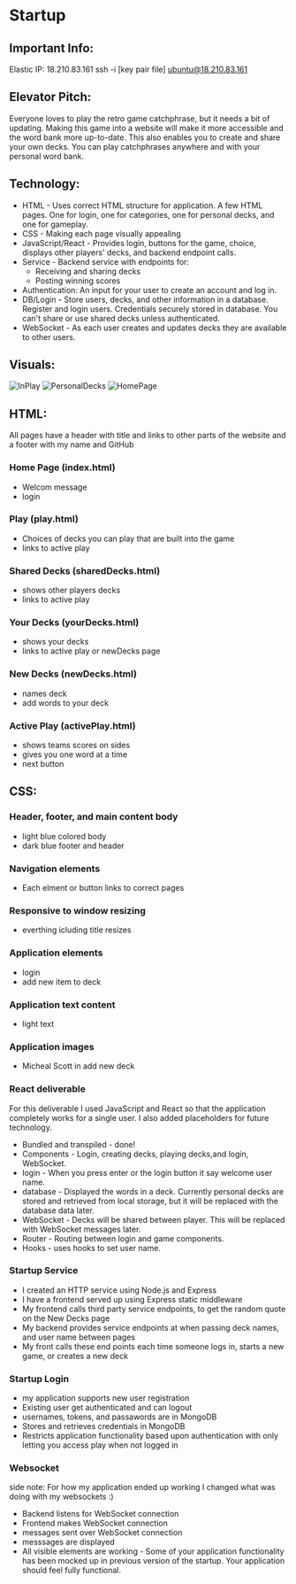 # Startup

## Important Info:
Elastic IP: 18.210.83.161 
ssh -i [key pair file] ubuntu@18.210.83.161

## Elevator Pitch: 
Everyone loves to play the retro game catchphrase, but it needs a bit of updating. Making this game into a website will make it more accessible and the word bank more up-to-date. This also enables you to create and share your own decks. You can play catchphrases anywhere and with your personal word bank. 

## Technology:
* HTML - Uses correct HTML structure for application. A few HTML pages. One for login, one for categories, one for personal decks, and one for gameplay. 
* CSS - Making each page visually appealing
* JavaScript/React - Provides login, buttons for the game, choice, displays other players' decks, and backend endpoint calls.
* Service - Backend service with endpoints for:
  * Receiving and sharing decks
  *  Posting winning scores
* Authentication: An input for your user to create an account and log in.
* DB/Login - Store users, decks, and other information in a database. Register and login users. Credentials securely stored in database. You can't share or use shared decks unless authenticated.
* WebSocket - As each user creates and updates decks they are available to other users.

## Visuals:
![InPlay](https://github.com/user-attachments/assets/67deb223-32a2-4093-af48-5a58f07cc2bd)
![PersonalDecks](https://github.com/user-attachments/assets/a2a3b504-963a-402d-aabe-70e48443428f)
![HomePage](https://github.com/user-attachments/assets/1b23b422-a214-4a14-9235-7a09f0535058)

## HTML:
All pages have a header with title and links to other parts of the website and a footer with my name and GitHub
### Home Page (index.html)
* Welcom message
* login 
### Play (play.html)
* Choices of decks you can play that are built into the game
* links to active play
### Shared Decks (sharedDecks.html)
* shows other players decks
* links to active play
### Your Decks (yourDecks.html)
* shows your decks
* links to active play or newDecks page
### New Decks (newDecks.html)
* names deck
* add words to your deck
### Active Play (activePlay.html)
* shows teams scores on  sides
* gives you one word at a time
* next button

## CSS:
### Header, footer, and main content body
* light blue colored body
* dark blue footer and header
### Navigation elements
* Each elment or button links to correct pages
### Responsive to window resizing
* everthing icluding title resizes
### Application elements
* login
* add new item to deck
### Application text content
* light text
### Application images
* Micheal Scott in add new deck

### React deliverable
For this deliverable I used JavaScript and React so that the application completely works for a single user. I also added placeholders for future technology.
 * Bundled and transpiled - done!
 * Components - Login, creating decks, playing decks,and login, WebSocket.
 * login - When you press enter or the login button it say welcome user name.
 * database - Displayed the words in a deck. Currently personal decks are stored and retrieved from local storage, but it will be replaced with the database data later.
 * WebSocket - Decks will be shared between player. This will be replaced with WebSocket messages later.
 * Router - Routing between login and game components.
 * Hooks - uses hooks to set user name.

### Startup Service 
* I created an HTTP service using Node.js and Express
* I have a frontend served up using Express static middleware
* My frontend calls third party service endpoints, to get the random quote on the New Decks page
* My backend provides service endpoints at when passing deck names, and user name between pages
* My front calls these end points each time someone logs in, starts a new game, or creates a new deck

### Startup Login
* my application supports new user registration
* Existing user get authenticated and can logout
* usernames, tokens, and passawords are in MongoDB
* Stores and retrieves credentials in MongoDB
* Restricts application functionality based upon authentication with only letting you access play when not logged in

### Websocket
side note: For how my application ended up working I changed what was doing with my websockets :)
* Backend listens for WebSocket connection
* Frontend makes WebSocket connection
* messages sent over WebSocket connection
* messsages are displayed
* All visible elements are working - Some of your application functionality has been mocked up in previous version of the startup. Your application should feel fully functional.

